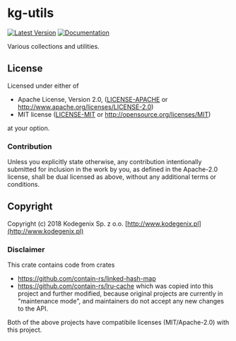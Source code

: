# kg-utils

[![Latest Version](https://img.shields.io/crates/v/kg-utils.svg)](https://crates.io/crates/kg-utils)
[![Documentation](https://docs.rs/kg-utils/badge.svg)](https://docs.rs/kg-utils)

Various collections and utilities.

## License

Licensed under either of
* Apache License, Version 2.0, ([LICENSE-APACHE](LICENSE-APACHE) or http://www.apache.org/licenses/LICENSE-2.0)
* MIT license ([LICENSE-MIT](LICENSE-MIT) or http://opensource.org/licenses/MIT)

at your option.

### Contribution

Unless you explicitly state otherwise, any contribution intentionally submitted
for inclusion in the work by you, as defined in the Apache-2.0 license, shall be dual licensed as above, without any
additional terms or conditions.

## Copyright

Copyright (c) 2018 Kodegenix Sp. z o.o. [http://www.kodegenix.pl](http://www.kodegenix.pl)

### Disclaimer

This crate contains code from crates 
* https://github.com/contain-rs/linked-hash-map
* https://github.com/contain-rs/lru-cache
which was copied into this project and further modified, because original projects are currently in "maintenance mode", 
and maintainers do not accept any new changes to the API.

Both of the above projects have compatibile licenses (MIT/Apache-2.0) with this project.
